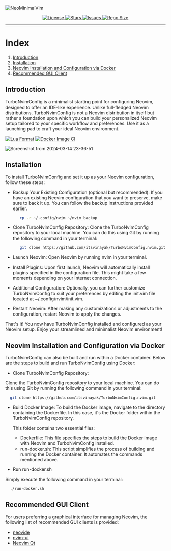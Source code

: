 ![NeoMinimalVim](https://github.com/itsvinayak/TurboNvimConfig.nvim/assets/33996594/12083d5e-8b35-4ce5-b563-962d0717cbba)

<div align="center">
<p>
     <a href="https://github.com/itsvinayak/TurboNvimConfig.nvim/blob/main/LICENSE">
      <img alt="License" src="https://img.shields.io/github/license/itsvinayak/TurboNvimConfig.nvim?style=for-the-badge&logo=starship&color=ee999f&logoColor=D9E0EE&labelColor=302D41" />
    </a>
    <a href="https://github.com/itsvinayak/TurboNvimConfig.nvim/stargazers">
      <img alt="Stars" src="https://img.shields.io/github/stars/itsvinayak/TurboNvimConfig.nvim?style=for-the-badge&logo=starship&color=c69ff5&logoColor=D9E0EE&labelColor=302D41" />
    </a>
    <a href="https://github.com/itsvinayak/TurboNvimConfig.nvim/issues">
      <img alt="Issues" src="https://img.shields.io/github/issues/itsvinayak/TurboNvimConfig.nvim?style=for-the-badge&logo=bilibili&color=F5E0DC&logoColor=D9E0EE&labelColor=302D41" />
    </a>
    <a href="https://github.com/itsvinayak/TurboNvimConfig.nvim">
      <img alt="Repo Size" src="https://img.shields.io/github/repo-size/itsvinayak/TurboNvimConfig.nvim?color=%23DDB6F2&label=SIZE&logo=codesandbox&style=for-the-badge&logoColor=D9E0EE&labelColor=302D41" />
    </a>
</p>
</div>

---

# Index

  1. [Introduction](#introduction)
  2. [Installation](#installation)
  3. [Neovim Installation and Configuration via Docker](#neovim-installation-and-configuration-via-docker)
  4. [Recommended GUI Client](#recommended-gui-client)

## Introduction

TurboNvimConfig is a minimalist starting point for configuring Neovim, designed to offer an IDE-like experience. Unlike full-fledged Neovim distributions, TurboNvimConfig is not a Neovim distribution in itself but rather a foundation upon which you can build your personalized Neovim setup tailored to your specific workflow and preferences. Use it as a launching pad to craft your ideal Neovim environment.

[![Lua Format](https://github.com/itsvinayak/TurboNvimConfig.nvim/actions/workflows/stylua.yml/badge.svg?branch=main)](https://github.com/itsvinayak/TurboNvimConfig.nvim/actions/workflows/stylua.yml)
[![Docker Image CI](https://github.com/itsvinayak/TurboNvimConfig.nvim/actions/workflows/docker-image.yml/badge.svg)](https://github.com/itsvinayak/TurboNvimConfig.nvim/actions/workflows/docker-image.yml)

![Screenshot from 2024-03-14 23-36-51](https://github.com/itsvinayak/TurboNvimConfig.nvim/assets/33996594/a068dea3-58d6-4c23-8cf2-3b19f959964f)

## Installation

To install TurboNvimConfig and set it up as your Neovim configuration, follow these steps:

- Backup Your Existing Configuration (optional but recommended):
  If you have an existing Neovim configuration that you want to preserve, make sure to back it up. You can follow the backup instructions provided earlier.

  ```bash
     cp -r ~/.config/nvim ~/nvim_backup
  ```

- Clone TurboNvimConfig Repository:
  Clone the TurboNvimConfig repository to your local machine. You can do this using Git by running the following command in your terminal:

  ```bash
     git clone https://github.com/itsvinayak/TurboNvimConfig.nvim.git ~/.config/nvim
  ```

- Launch Neovim:
  Open Neovim by running nvim in your terminal.
- Install Plugins:
  Upon first launch, Neovim will automatically install plugins specified in the configuration file. This might take a few moments depending on your internet connection.
- Additional Configuration:
  Optionally, you can further customize TurboNvimConfig to suit your preferences by editing the init.vim file located at ~/.config/nvim/init.vim.
- Restart Neovim:
  After making any customizations or adjustments to the configuration, restart Neovim to apply the changes.

That's it! You now have TurboNvimConfig installed and configured as your Neovim setup. Enjoy your streamlined and minimalist Neovim environment!

## Neovim Installation and Configuration via Docker

TurboNvimConfig can also be built and run within a Docker container. Below are the steps to build and run TurboNvimConfig using Docker:

- Clone TurboNvimConfig Repository:

Clone the TurboNvimConfig repository to your local machine. You can do this using Git by running the following command in your terminal:

```bash
  git clone https://github.com/itsvinayak/TurboNvimConfig.nvim.git
```

- Build Docker Image:
  To build the Docker image, navigate to the directory containing the Dockerfile. In this case, it's the Docker folder within the TurboNvimConfig repository.
  
  This folder contains two essential files:
  - Dockerfile: This file specifies the steps to build the Docker image with Neovim and TurboNvimConfig installed.
  - run-docker.sh: This script simplifies the process of building and running the Docker container. It automates the commands mentioned above.

- Run run-docker.sh

Simply execute the following command in your terminal:

```bash
  ./run-docker.sh
```

## Recommended GUI Client

For users preferring a graphical interface for managing Neovim, the following list of recommended GUI clients is provided:

- [neovide](https://neovide.dev/)
- [nvim-ui](https://github.com/sakhnik/nvim-ui)
- [Neovim Qt](https://github.com/equalsraf/neovim-qt)
